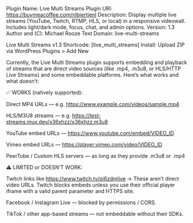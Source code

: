 Plugin Name: Live Multi Streams
Plugin URI: https://buymeacoffee.com/nlbiertjenl
Description: Display multiple live streams (YouTube, Twitch, RTMP, HLS, or local) in a responsive videowall. Includes light/dark mode, focus, chat, and admin options.
Version: 1.3
Author and (C): Michael Rooze
Text Domain: live-multi-streams


Live Multi Streams v1.3
Shortcode: [live_multi_streams]
Install: Upload ZIP via WordPress Plugins > Add New



Currently, the Live Multi Streams plugin supports embedding and playback of streams that are direct video sources (like .mp4, .m3u8, or HLS/HTTP Live Streams) and some embeddable platforms.
Here’s what works and what doesn’t:

✅ WORKS (natively supported):

Direct MP4 URLs — e.g.
https://www.example.com/videos/sample.mp4

HLS/M3U8 streams — e.g.
https://test-streams.mux.dev/x36xhzz/x36xhzz.m3u8

YouTube embed URLs —
https://www.youtube.com/embed/VIDEO_ID

Vimeo embed URLs —
https://player.vimeo.com/video/VIDEO_ID

PeerTube / Custom HLS servers — as long as they provide .m3u8 or .mp4

⚠️ LIMITED or DOESN’T WORK:

Twitch links like https://www.twitch.tv/pi6zdmlive
→ These aren’t direct video URLs. Twitch blocks embeds unless you use their official player iframe with a valid parent parameter and HTTPS site.

Facebook / Instagram Live — blocked by permissions / CORS.

TikTok / other app-based streams — not embeddable without their SDKs.
